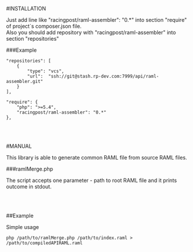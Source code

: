 #INSTALLATION

Just add line like "racingpost/raml-assembler": "0.*" into section "require" of project`s composer.json file.<br>
Also you should add repository with "racingpost/raml-assembler" into section "repositories"

###Example

    "repositories": [
        {
            "type": "vcs",
            "url":  "ssh://git@stash.rp-dev.com:7999/api/raml-assembler.git"
        }
    ],

    "require": {
        "php": ">=5.4",
        "racingpost/raml-assembler": "0.*"
    },



<br><br>


#MANUAL

This library is able to generate common RAML file from source RAML files.<br>


###ramlMerge.php

The script accepts one parameter - path to root RAML file and it prints outcome in stdout.<br>

<br><br>

##Example

Simple usage

    php /path/to/ramlMerge.php /path/to/index.raml > /path/to/compiledAPIRAML.raml